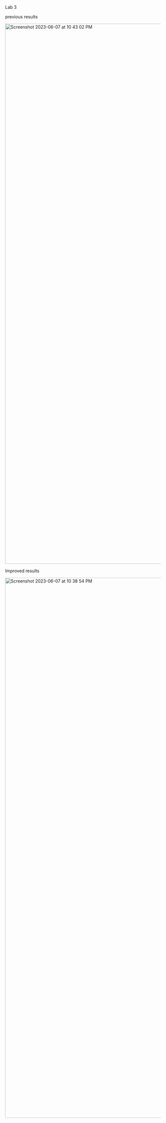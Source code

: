 Lab 3


previous results


<img width="1743" alt="Screenshot 2023-06-07 at 10 43 02 PM" src="https://github.com/zeynepsevincel/seg3503_playground/assets/90730475/3934c9ce-b944-4b65-b992-ff00e354bb21">


Improved results

<img width="1743" alt="Screenshot 2023-06-07 at 10 38 54 PM" src="https://github.com/zeynepsevincel/seg3503_playground/assets/90730475/22052683-7ef1-43a1-a44b-c7a234b0db65">
